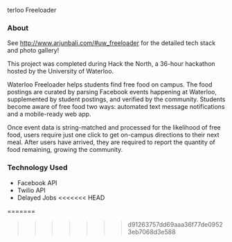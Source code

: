 terloo Freeloader

### About

See http://www.arjunbali.com/#uw_freeloader for the detailed tech stack and photo gallery!

This project was completed during Hack the North, a 36-hour hackathon hosted by the University of Waterloo.

Waterloo Freeloader helps students find free food on campus. The food postings are curated by parsing Facebook events happening at Waterloo, supplemented by student postings, and verified by the community. Students become aware of free food two ways: automated text message notifications and a mobile-ready web app. 

Once event data is string-matched and processed for the likelihood of free food, users require just one click to get on-campus directions to their next meal. After users have arrived, they are required to report the quantity of food remaining, growing the community.

### Technology Used
- Facebook API
- Twilio API
- Delayed Jobs
<<<<<<< HEAD

=======
>>>>>>> d91263757dd69aaa36f77de09523eb7068d3e588

